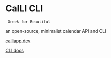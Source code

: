 # CalLI CLI
`` Greek for Beautiful``

an open-source, minimalist calendar API and CLI

[calliapp.dev](https://calliapp.dev)

[CLI docs](https://calliapp.dev/docs/cli)
